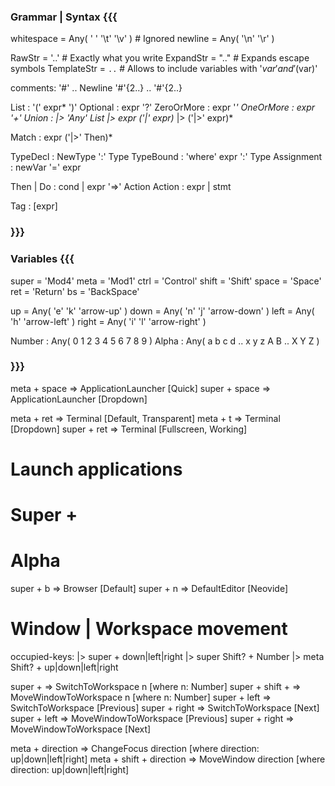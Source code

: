 ### Grammar | Syntax {{{		###

whitespace	= Any( ' ' '\t' '\v' )		# Ignored
newline		= Any( '\n' '\r' )

RawStr		= '..'		# Exactly what you write
ExpandStr	= ".."		# Expands escape symbols
TemplateStr	= `..`		# Allows to include variables with '$var' and '$(var)'

comments:
	'#' .. Newline
	'#'{2..} .. '#'{2..}

List		: '(' expr* ')'
Optional	: expr '?'
ZeroOrMore	: expr '*'
OneOrMore	: expr '+'
Union		:
	|> 'Any' List
	|> expr ('|' expr)*
	|> ('|>' expr)*

Match		: expr ('|>' Then)*

TypeDecl	: NewType ':' Type
TypeBound   : 'where' expr ':' Type
Assignment	: newVar '=' expr

Then | Do	: cond | expr '=>' Action
Action		: expr | stmt

Tag			: [expr]

### }}}							###


### Variables {{{				###

super	= 'Mod4'
meta	= 'Mod1'
ctrl	= 'Control'
shift	= 'Shift'
space	= 'Space'
ret		= 'Return'
bs		= 'BackSpace'

up		= Any( 'e' 'k' 'arrow-up'		)
down	= Any( 'n' 'j' 'arrow-down'		)
left	= Any( 'h'     'arrow-left'		)
right	= Any( 'i' 'l' 'arrow-right'	)

Number	: Any( 0 1 2 3 4 5 6 7 8 9 )
Alpha	: Any( a b c d .. x y z A B .. X Y Z )

### }}}							###


meta  + space			=> ApplicationLauncher	[Quick]
super + space			=> ApplicationLauncher	[Dropdown]

meta  + ret				=> Terminal				[Default, Transparent]
meta  + t				=> Terminal				[Dropdown]
super + ret				=> Terminal				[Fullscreen, Working]


# Launch applications
# Super +
#			Alpha

super + b				=> Browser				[Default]
super + n				=> DefaultEditor		[Neovide]


# Window | Workspace movement

occupied-keys:
	|> super		+ down|left|right
	|> super Shift? + Number
	|> meta  Shift? + up|down|left|right

super + <n>				=> SwitchToWorkspace	 n [where n: Number]
super + shift + <n>		=> MoveWindowToWorkspace n [where n: Number]
super + left			=> SwitchToWorkspace	 [Previous]
super + right			=> SwitchToWorkspace	 [Next]
super + left			=> MoveWindowToWorkspace [Previous]
super + right			=> MoveWindowToWorkspace [Next]

meta + direction			=> ChangeFocus direction [where direction: up|down|left|right]
meta + shift + direction	=> MoveWindow  direction [where direction: up|down|left|right]



